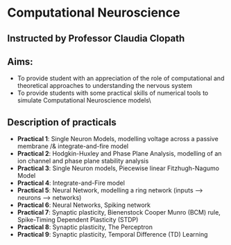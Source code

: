# Computational Neuroscience
## Instructed by Professor Claudia Clopath
## Aims:
 * To provide student with an appreciation of the role of computational and theoretical approaches to understanding the nervous system
 * To provide students with some practical skills of numerical tools to simulate Computational Neuroscience models\

## Description of practicals
 * __Practical 1__: Single Neuron Models, modelling voltage across a passive membrane /& integrate-and-fire model
 * __Practical 2__: Hodgkin-Huxley and Phase Plane Analysis, modelling of an ion channel and phase plane stability analysis
 * __Practical 3__: Single Neuron models, Piecewise linear Fitzhugh-Nagumo Model
 * __Practical 4__: Integrate-and-Fire model
 * __Practical 5__: Neural Network, modelling a ring network (inputs --> neurons --> networks)
 * __Practical 6__: Neural Networks, Spiking network
 * __Practical 7__: Synaptic plasticity, Bienenstock Cooper Munro (BCM) rule, Spike-Timing Dependent Plasticity (STDP)
 * __Practical 8__: Synaptic plasticity, The Perceptron
 * __Practical 9__: Synaptic plasticity, Temporal Difference (TD) Learning
